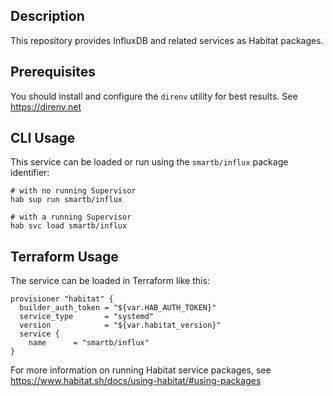 ## Description
This repository provides InfluxDB and related services as Habitat packages.

## Prerequisites
You should install and configure the `direnv` utility for best results. See https://direnv.net

## CLI Usage
This service can be loaded or run using the `smartb/influx` package identifier:
```
# with no running Supervisor
hab sup run smartb/influx

# with a running Supervisor
hab svc load smartb/influx
```

## Terraform Usage
The service can be loaded in Terraform like this:
```
provisioner "habitat" {
  builder_auth_token = "${var.HAB_AUTH_TOKEN}"
  service_type       = "systemd"
  version            = "${var.habitat_version}"
  service {
    name      = "smartb/influx"
}
```

For more information on running Habitat service packages, see https://www.habitat.sh/docs/using-habitat/#using-packages
